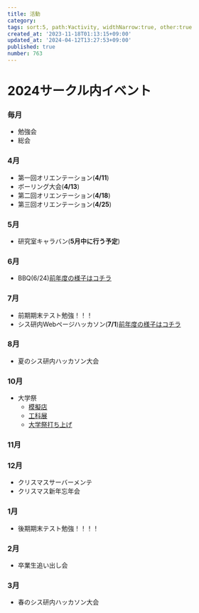 ```yaml
---
title: 活動
category:
tags: sort:5, path:¥activity, widthNarrow:true, other:true
created_at: '2023-11-18T01:13:15+09:00'
updated_at: '2024-04-12T13:27:53+09:00'
published: true
number: 763
---
```


# 2024サークル内イベント

### 毎月
- 勉強会
- 総会
### 4月
- 第一回オリエンテーション(**4/11**)
- ボーリング大会(**4/13**)
- 第二回オリエンテーション(**4/18**)
- 第三回オリエンテーション(**4/25**)
### 5月
- 研究室キャラバン(**5月中に行う予定**)
### 6月
- BBQ(6/24)[前年度の様子はコチラ](https://www.sysken.net/post/426)
### 7月
- 前期期末テスト勉強！！！
- シス研内Webページハッカソン(**7/1**)[前年度の様子はコチラ]()
### 8月
- 夏のシス研内ハッカソン大会
### 10月
- 大学祭 
    - [模擬店](https://www.sysken.net/post/623)
    - [工科展](https://www.sysken.net/post/631)
    - [大学祭打ち上げ](https://www.sysken.net/post/661)
### 11月

### 12月
- クリスマスサーバーメンテ
- クリスマス新年忘年会
### 1月
- 後期期末テスト勉強！！！！
### 2月
- 卒業生追い出し会
### 3月
- 春のシス研内ハッカソン大会
